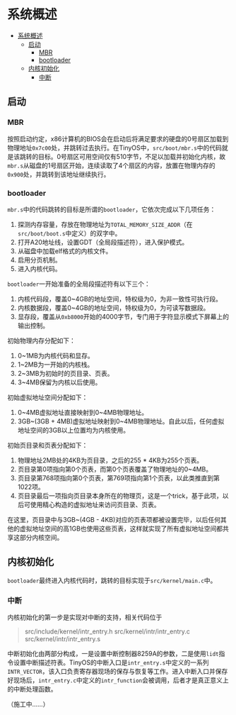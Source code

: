 # 系统概述

<!-- TOC -->

- [系统概述](#%E7%B3%BB%E7%BB%9F%E6%A6%82%E8%BF%B0)
    - [启动](#%E5%90%AF%E5%8A%A8)
        - [MBR](#mbr)
        - [bootloader](#bootloader)
    - [内核初始化](#%E5%86%85%E6%A0%B8%E5%88%9D%E5%A7%8B%E5%8C%96)
        - [中断](#%E4%B8%AD%E6%96%AD)

<!-- /TOC -->

## 启动

### MBR

按照启动约定，x86计算机的BIOS会在启动后将满足要求的硬盘的0号扇区加载到物理地址`0x7c00`处，并跳转过去执行。在TinyOS中，`src/boot/mbr.s`中的代码就是该跳转的目标。0号扇区可用空间仅有510字节，不足以加载并初始化内核，故`mbr.s`从磁盘的1号扇区开始，连续读取了4个扇区的内容，放置在物理内存的`0x900`处，并跳转到该地址继续执行。

### bootloader

`mbr.s`中的代码跳转的目标是所谓的`bootloader`，它依次完成以下几项任务：

1. 探测内存容量，存放在物理地址为`TOTAL_MEMORY_SIZE_ADDR`（在`src/boot/boot.s`中定义）的双字中。
2. 打开A20地址线，设置GDT（全局段描述符），进入保护模式。
3. 从磁盘中加载elf格式的内核文件。
4. 启用分页机制。
5. 进入内核代码。

`bootloader`一开始准备的全局段描述符有以下三个：

1. 内核代码段，覆盖0~4GB的地址空间，特权级为0，为非一致性可执行段。
2. 内核数据段，覆盖0~4GB的地址空间，特权级为0，为可读写数据段。
3. 显存段，覆盖从`0xb8000`开始的4000字节，专门用于字符显示模式下屏幕上的输出控制。

初始物理内存分配如下：
1. 0~1MB为内核代码和显存。
2. 1~2MB为一开始的内核栈。
3. 2~3MB为初始时的页目录、页表。
4. 3~4MB保留为内核以后使用。

初始虚拟地址空间分配如下：
1. 0~4MB虚拟地址直接映射到0~4MB物理地址。
2. 3GB~(3GB + 4MB)虚拟地址映射到0~4MB物理地址。自此以后，任何虚拟地址空间的3GB以上位置均为内核使用。

初始页目录和页表分配如下：
1. 物理地址2MB处的4KB为页目录，之后的255 * 4KB为255个页表。
2. 页目录第0项指向第0个页表，而第0个页表覆盖了物理地址的0~4MB。
3. 页目录第768项指向第0个页表，第769项指向第1个页表，以此类推直到第1022项。
4. 页目录最后一项指向页目录本身所在的物理页，这是一个trick，基于此项，以后可使用精心构造的虚拟地址来访问页目录、页表。

在这里，页目录中与3GB~(4GB - 4KB)对应的页表项都被设置完毕，以后任何其他的虚拟地址空间的高1GB也使用这些页表，这样就实现了所有虚拟地址空间都共享这部分内核空间。

## 内核初始化

`bootloader`最终进入内核代码时，跳转的目标实现于`src/kernel/main.c`中。

### 中断

内核初始化的第一步是实现对中断的支持，相关代码位于

> src/include/kernel/intr_entry.h
> src/kernel/intr/intr_entry.c
> src/kernel/intr/intr_entry.s

中断初始化由两部分构成，一是设置中断控制器8259A的参数，二是使用`lidt`指令设置中断描述符表。TinyOS的中断入口是`intr_entry.s`中定义的一系列`INTR_VECTOR`，该入口负责寄存器现场的保存与恢复等工作。进入中断入口并保存好现场后，`intr_entry.c`中定义的`intr_function`会被调用，后者才是真正意义上的中断处理函数。

（施工中……）
